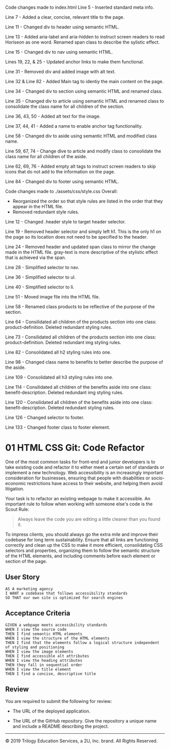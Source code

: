 Code changes made to index.html
Line 5 - Inserted standard meta info.

Line 7 - Added a clear, concise, relevant title to the page.

Line 11 - Changed div to header using semantic HTML.

Line 13 - Added aria-label and aria-hidden to instruct screen readers to read Horiseon as one word. Renamed span class to describe the sylistic effect.

Line 15 - Changed div to nav using semantic HTML.

Lines 19, 22, & 25 - Updated anchor links to make them functional.

Line 31 - Removed div and added image with alt text.

Line 32 & Line 82 - Added Main tag to identiy the main content on the page.

Line 34 - Changed div to section using semantic HTML and renamed class.

Line 35 - Changed div to article using semantic HTML and renamed class to consolidate the class name for all children of the section.

Line 36, 43, 50 - Added alt text for the image.

Line 37, 44, 41  - Added a name to enable anchor tag functionality.

Line 58 - Changed div to aside using semantic HTML and modified class name.

Line 59, 67, 74 - Change dive to article and modify class to consolidate the class name for all children of the aside.

Line 62, 69, 76 - Added empty alt tags to instruct screen readers to skip icons that do not add to the information on the page.

Line 84 - Changed div to footer using semantic HTML.


Code changes made to ./assets/css/style.css
Overall: 
- Reorganized the order so that style rules are listed in the order that they appear in the HTML file.
- Removed redundant style rules.

Line 12 - Changed .header style to target header selector.

Line 19 - Removed header selector and simply left h1. This is the only h1 on the page so its location does not need to be specified to the header.

Line 24 - Removed header and updated span class to mirror the change made in the HTML file. gray-text is more descriptive of the stylistic effect that is achieved via the span.

Line 28 - Simplified selector to nav.

Line 36 - Simplified selector to ul.

Line 40 - Simplified selector to li.

Line 51 - Moved image file into the HTML file.

Line 58 - Renamed class products to be reflective of the purpose of the section.

Line 64 - Consilidated all children of the products section into one class: product-definition. Deleted redundant styling rules.

Line 73 - Consilidated all children of the products section into one class: product-definition. Deleted redundant img styling rules.

Line 82 - Consolidated all h2 styling rules into one.

Line 98 - Changed class name to benefits to better describe the purpose of the aside.

Line 109 - Consolidated all h3 styling rules into one.

Line 114 - Consilidated all children of the benefits aside into one class: benefit-description. Deleted redundant img styling rules.

Line 120 - Consilidated all children of the benefits aside into one class: benefit-description. Deleted redundant styling rules.

Line 126 - Changed selector to footer.

Line 133 - Changed footer class to footer element.

# 01 HTML CSS Git: Code Refactor

One of the most common tasks for front-end and junior developers is to take existing code and refactor it to either meet a certain set of standards or implement a new technology. Web accessibility is an increasingly important consideration for businesses, ensuring that people with disabilities or socio-economic restrictions have access to their website, and helping them avoid litigation.

Your task is to refactor an existing webpage to make it accessible. An important rule to follow when working with someone else's code is the Scout Rule:

> Always leave the code you are editing a little cleaner than you found it.

To impress clients, you should always go the extra mile and improve their codebase for long term sustainability. Ensure that all links are functioning correctly and clean up the CSS to make it more efficient, consolidating CSS selectors and properties, organizing them to follow the semantic structure of the HTML elements, and including comments before each element or section of the page.

## User Story

```
AS A marketing agency
I WANT a codebase that follows accessibility standards
SO THAT our own site is optimized for search engines
```

## Acceptance Criteria

```
GIVEN a webpage meets accessibility standards
WHEN I view the source code
THEN I find semantic HTML elements
WHEN I view the structure of the HTML elements
THEN I find that the elements follow a logical structure independent of styling and positioning
WHEN I view the image elements
THEN I find accessible alt attributes
WHEN I view the heading attributes
THEN they fall in sequential order
WHEN I view the title element
THEN I find a concise, descriptive title
```

## Review

You are required to submit the following for review:

* The URL of the deployed application.

* The URL of the GitHub repository. Give the repository a unique name and include a README describing the project.

- - -
© 2019 Trilogy Education Services, a 2U, Inc. brand. All Rights Reserved.

